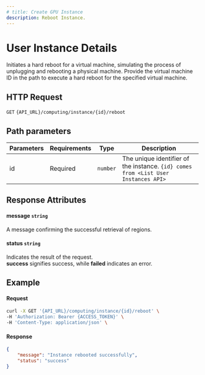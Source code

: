 ```yaml
---
# title: Create GPU Instance
description: Reboot Instance.
---
```


# User Instance Details

Initiates a hard reboot for a virtual machine, simulating the process of unplugging and rebooting a physical machine. Provide the virtual machine ID in the path to execute a hard reboot for the specified virtual machine.

## HTTP Request

`GET` `{API_URL}/computing/instance/{id}/reboot`

## Path parameters

| Parameters     | Requirements      | Type       | Description      |
|---------------|--------------------|----------------|----------------|
| id      | Required    | `number`       | The unique identifier of the instance. `{id} comes from <List User Instances API>` |

## Response Attributes

#### message `string`

  A message confirming the successful retrieval of regions.

#### status `string`

  Indicates the result of the request.  
  **success** signifies success, while **failed** indicates an error.

## Example

#### Request

```bash
curl -X GET '{API_URL}/computing/instance/{id}/reboot' \
-H 'Authorization: Bearer {ACCESS_TOKEN}' \
-H 'Content-Type: application/json' \

```

#### Response

```json
{
    "message": "Instance rebooted successfully",
    "status": "success"
}
```

